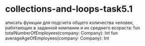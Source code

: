 # collections-and-loops-task5.1
аписать функции для подсчета общего количества человек, работающих в заданной компании и их среднего возраста:
fun totalNumberOfEmployees(company: Company): Int
fun averageAgeOfEmployees(company: Company): Int
